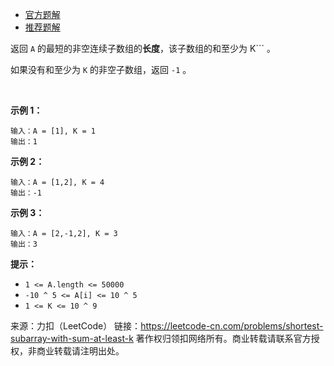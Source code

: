 * [官方题解](https://leetcode-cn.com/problems/shortest-subarray-with-sum-at-least-k/solution/he-zhi-shao-wei-k-de-zui-duan-zi-shu-zu-by-leetcod/)
* [推荐题解](https://github.com/Shellbye/Shellbye.github.io/issues/41)

返回 ```A``` 的最短的非空连续子数组的**长度**，该子数组的和至少为 K``` 。

如果没有和至少为 ```K``` 的非空子数组，返回 ```-1``` 。

 

**示例 1：**
```
输入：A = [1], K = 1
输出：1
```
**示例 2：**
```
输入：A = [1,2], K = 4
输出：-1
```
**示例 3：**
```
输入：A = [2,-1,2], K = 3
输出：3
```

**提示：**

* ```1 <= A.length <= 50000```
* ```-10 ^ 5 <= A[i] <= 10 ^ 5```
* ```1 <= K <= 10 ^ 9```

来源：力扣（LeetCode）
链接：https://leetcode-cn.com/problems/shortest-subarray-with-sum-at-least-k
著作权归领扣网络所有。商业转载请联系官方授权，非商业转载请注明出处。
